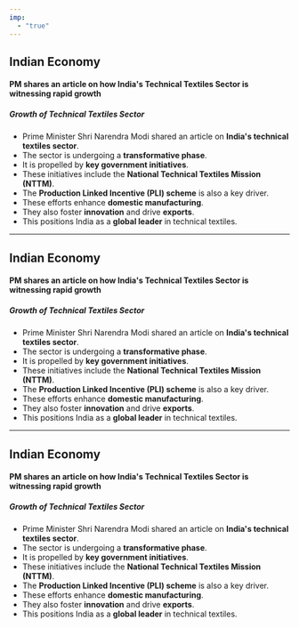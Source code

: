 ```yaml
---
imp:
  - "true"
---
```

## Indian Economy

#### PM shares an article on how India's Technical Textiles Sector is witnessing rapid growth

##### Growth of Technical Textiles Sector
*   Prime Minister Shri Narendra Modi shared an article on **India's technical textiles sector**.
*   The sector is undergoing a **transformative phase**.
*   It is propelled by **key government initiatives**.
*   These initiatives include the **National Technical Textiles Mission (NTTM)**.
*   The **Production Linked Incentive (PLI) scheme** is also a key driver.
*   These efforts enhance **domestic manufacturing**.
*   They also foster **innovation** and drive **exports**.
*   This positions India as a **global leader** in technical textiles.

---
## Indian Economy

#### PM shares an article on how India's Technical Textiles Sector is witnessing rapid growth

##### Growth of Technical Textiles Sector
*   Prime Minister Shri Narendra Modi shared an article on **India's technical textiles sector**.
*   The sector is undergoing a **transformative phase**.
*   It is propelled by **key government initiatives**.
*   These initiatives include the **National Technical Textiles Mission (NTTM)**.
*   The **Production Linked Incentive (PLI) scheme** is also a key driver.
*   These efforts enhance **domestic manufacturing**.
*   They also foster **innovation** and drive **exports**.
*   This positions India as a **global leader** in technical textiles.
---
## Indian Economy

#### PM shares an article on how India's Technical Textiles Sector is witnessing rapid growth

##### Growth of Technical Textiles Sector
*   Prime Minister Shri Narendra Modi shared an article on **India's technical textiles sector**.
*   The sector is undergoing a **transformative phase**.
*   It is propelled by **key government initiatives**.
*   These initiatives include the **National Technical Textiles Mission (NTTM)**.
*   The **Production Linked Incentive (PLI) scheme** is also a key driver.
*   These efforts enhance **domestic manufacturing**.
*   They also foster **innovation** and drive **exports**.
*   This positions India as a **global leader** in technical textiles.
